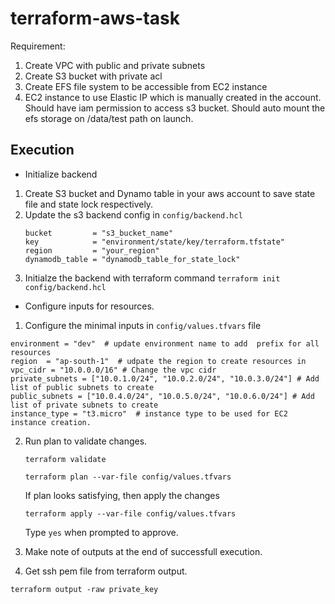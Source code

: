 # terraform-aws-task
Requirement:  
1. Create VPC with public and private subnets  
2. Create S3 bucket with private acl  
3. Create EFS file system to be accessible from EC2 instance  
4. EC2 instance to use Elastic IP which is manually created in the account. Should have iam permission to access s3 bucket. Should auto mount the efs storage on /data/test path on launch. 



## Execution 

* Initialize backend

1. Create S3 bucket and Dynamo table in your aws account to save state file and state lock respectively.   
2. Update the s3 backend config in `config/backend.hcl`
   ```
   bucket         = "s3_bucket_name"
   key            = "environment/state/key/terraform.tfstate"
   region         = "your_region"
   dynamodb_table = "dynamodb_table_for_state_lock"
   ```  
3. Initialze the backend with terraform command 
   `terraform init config/backend.hcl`

* Configure inputs for resources. 

1. Configure the minimal inputs in `config/values.tfvars` file 

```
environment = "dev"  # update environment name to add  prefix for all resources
region  = "ap-south-1"  # udpate the region to create resources in
vpc_cidr = "10.0.0.0/16" # Change the vpc cidr
private_subnets = ["10.0.1.0/24", "10.0.2.0/24", "10.0.3.0/24"] # Add list of public subnets to create
public_subnets = ["10.0.4.0/24", "10.0.5.0/24", "10.0.6.0/24"] # Add list of private subnets to create
instance_type = "t3.micro"  # instance type to be used for EC2 instance creation. 
```

2. Run plan to validate changes. 

    `terraform validate`

    `terraform plan --var-file config/values.tfvars`

    If plan looks satisfying, then apply the changes

    `terraform apply --var-file config/values.tfvars` 

    Type `yes` when prompted to approve. 

3. Make note of outputs at the end of successfull execution. 


4. Get ssh pem file from terraform output. 

`terraform output -raw private_key`